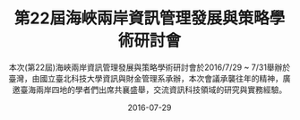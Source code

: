 ---
layout: carousel
title: "第22屆海峽兩岸資訊管理發展與策略學術研討會"
permalink: /gallery/8110
subtitle: 本次(第22屆)海峽兩岸資訊管理發展與策略學術研討會於2016/7/29 ~ 7/31舉辦於臺灣，由國立臺北科技大學資訊與財金管理系承辦，本次會議承襲往年的精神，廣邀臺海兩岸四地的學者們出席共襄盛舉，交流資訊科技領域的研究與實務經驗。
date: 2016-07-29
galleryList:
- img: "/assets/img/2016-07-29/20160730_175331_diao_zheng_da_xiao_.jpg"
- img: "/assets/img/2016-07-29/20160730_175351_diao_zheng_da_xiao_.jpg"
- img: "/assets/img/2016-07-29/20160730_181634_diao_zheng_da_xiao_.jpg"
- img: "/assets/img/2016-07-29/dscn0006_diao_zheng_da_xiao_.jpg"
- img: "/assets/img/2016-07-29/dscn0037_diao_zheng_da_xiao_.jpg"
- img: "/assets/img/2016-07-29/dscn0131_diao_zheng_da_xiao_.jpg"
- img: "/assets/img/2016-07-29/p_20160730_112010_diao_zheng_da_xiao_.jpg"
- img: "/assets/img/2016-07-29/p_20160730_115204_diao_zheng_da_xiao_.jpg"
- img: "/assets/img/2016-07-29/p_20160730_120734_diao_zheng_da_xiao_.jpg"
---